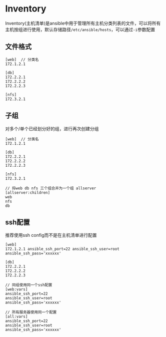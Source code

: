 # Inventory
Inventory(主机清单)是ansible中用于管理所有主机分类列表的文件，可以将所有主机按组进行使用，默认存储路径`/etc/ansible/hosts`，可以通过`-i`参数配置

## 文件格式
```
[web]  // 分类名
172.1.2.1

[db]
172.2.2.1
172.2.2.2
172.2.2.3

[nfs]
172.3.2.1
```

## 子组
对多个/单个已经划分好的组，进行再次创建分组
```
[web]  // 分类名
172.1.2.1

[db]
172.2.2.1
172.2.2.2
172.2.2.3

[nfs]
172.3.2.1

// 将web db nfs 三个组合并为一个组 allserver
[allserver:children]
web
nfs
db
```

## ssh配置
推荐使用ssh config而不是在主机清单进行配置
```
[web]
172.1.2.1 ansible_ssh_port=22 ansible_ssh_user=root ansible_ssh_pass='xxxxxx'

[db]
172.2.2.1
172.2.2.2
172.2.2.3

// 同组使用同一个ssh配置
[web:vars]
ansible_ssh_port=22
ansible_ssh_user=root
ansible_ssh_pass='xxxxxx'

// 所有服务器使用同一个配置
[all:vars]
ansible_ssh_port=22
ansible_ssh_user=root
ansible_ssh_pass='xxxxxx'
```